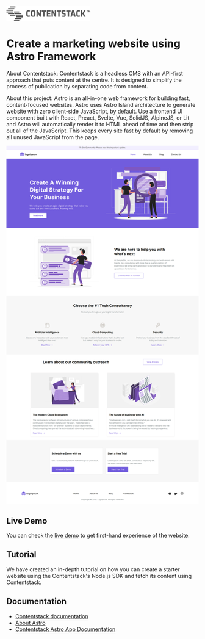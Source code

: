 [![Contentstack](/public/contentstack.png)](https://www.contentstack.com/)

# Create a marketing website using Astro Framework

About Contentstack: Contentstack is a headless CMS with an API-first approach that puts content at the centre. It is designed to simplify the process of publication by separating code from content.

About this project: Astro is an all-in-one web framework for building fast, content-focused websites.
Astro uses Astro Island architecture to generate website with zero client-side JavaScript, by default. Use a frontend UI component built with React, Preact, Svelte, Vue, SolidJS, AlpineJS, or Lit and Astro will automatically render it to HTML ahead of time and then strip out all of the JavaScript. This keeps every site fast by default by removing all unused JavaScript from the page.



![contentstack-astro-starter-app](/public/starter-app.png)

## Live Demo

You can check the [live demo](https://contentstack-astro-starter-app.vercel.app/) to get first-hand experience of the website.

## Tutorial

We have created an in-depth tutorial on how you can create a starter website using the Contentstack's Node.js SDK and fetch its content using Contentstack.


## Documentation

- [Contentstack documentation](https://www.contentstack.com/docs/)
- [About Astro](https://docs.astro.build/en/concepts/why-astro/)
- [Contentstack Astro App Documentation](https://www.contentstack.com/docs/developers/sample-apps/build-a-starter-website-using-astro-and-contentstack/)
